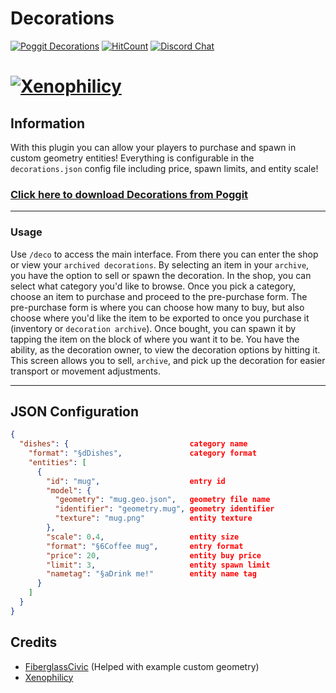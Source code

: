 # Decorations
[![Poggit Decorations](https://poggit.pmmp.io/shield.state/Decorations)](https://poggit.pmmp.io/p/Decorations)
[![HitCount](http://hits.xenoservers.net:4000/Xenophilicy/Decorations.svg)](http://hits.xenoservers.net:4000)
[![Discord Chat](https://img.shields.io/discord/490677165289897995.svg)](https://discord.xenoservers.net)

# [![Xenophilicy](https://file.xenoservers.net/Resources/GitHub-Resources/decorations/screenshot.png)]()

## Information
With this plugin you can allow your players to purchase and spawn in custom geometry entities! Everything is configurable in the `decorations.json` config file including price, spawn limits, and entity scale!

### [Click here to download Decorations from Poggit](https://poggit.pmmp.io/p/Decorations/)

***

### Usage
Use `/deco` to access the main interface. From there you can enter the shop or view your `archived decorations`. By selecting an item in your `archive`, you have the option to sell or spawn the decoration. In the shop, you can select what category you'd like to browse. Once you pick a category, choose an item to purchase and proceed to the pre-purchase form. The pre-purchase form is where you can choose how many to buy, but also choose where you'd like the item to be exported to once you purchase it (inventory or `decoration archive`). Once bought, you can spawn it by tapping the item on the block of where you want it to be. You have the ability, as the decoration owner, to view the decoration options by hitting it. This screen allows you to sell, `archive`, and pick up the decoration for easier transport or movement adjustments.

***

## JSON Configuration
```json
{
  "dishes": {                           category name
    "format": "§dDishes",               category format
    "entities": [
      {
        "id": "mug",                    entry id
        "model": { 
          "geometry": "mug.geo.json",   geometry file name
          "identifier": "geometry.mug", geometry identifier
          "texture": "mug.png"          entity texture
        },
        "scale": 0.4,                   entity size
        "format": "§6Coffee mug",       entry format
        "price": 20,                    entity buy price
        "limit": 3,                     entity spawn limit
        "nametag": "§aDrink me!"        entity name tag
      }
    ]
  }
}
```

## Credits
* [FiberglassCivic](https://github.com/95CivicSi/) (Helped with example custom geometry)
* [Xenophilicy](https://github.com/Xenophilicy/)
